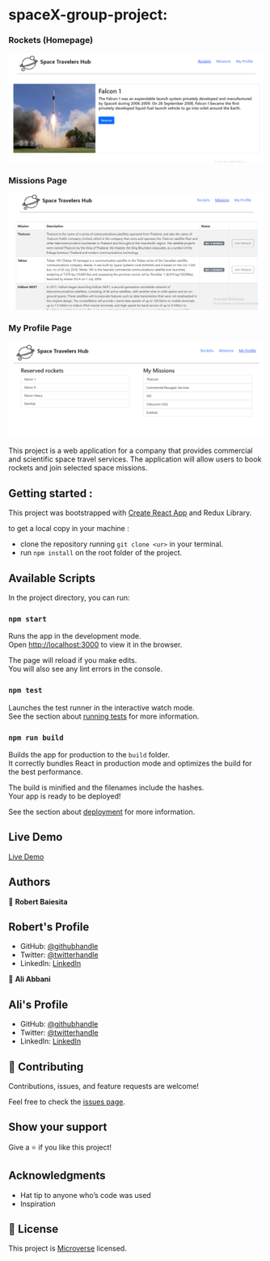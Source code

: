 # spaceX-group-project:

### Rockets (Homepage)
![screenshot](./src/images/Capture.PNG)

### Missions Page
![screenshot](./src/images/Capture1.PNG)

### My Profile Page
![screenshot](./src/images/Capture2.PNG)

This project is a web application for a company that provides commercial and scientific space travel services. The application will allow users to book rockets and join selected space missions. 

## Getting started :
This project was bootstrapped with [Create React App](https://github.com/facebook/create-react-app) and Redux Library.

to get a local copy in your machine :

- clone the repository running `git clone <ur>` in your terminal.
- run `npm install` on the root folder of the project.


## Available Scripts

In the project directory, you can run:

### `npm start`

Runs the app in the development mode.\
Open [http://localhost:3000](http://localhost:3000) to view it in the browser.

The page will reload if you make edits.\
You will also see any lint errors in the console.

### `npm test`

Launches the test runner in the interactive watch mode.\
See the section about [running tests](https://facebook.github.io/create-react-app/docs/running-tests) for more information.

### `npm run build`

Builds the app for production to the `build` folder.\
It correctly bundles React in production mode and optimizes the build for the best performance.

The build is minified and the filenames include the hashes.\
Your app is ready to be deployed!

See the section about [deployment](https://facebook.github.io/create-react-app/docs/deployment) for more information.

## Live Demo

[Live Demo]()

## Authors 

👤 **Robert Baiesita**

## Robert's Profile

- GitHub: [@githubhandle](https://github.com/ReshyResh)
- Twitter: [@twitterhandle](https://twitter.com/reshyresh)
- LinkedIn: [LinkedIn](https://www.linkedin.com/in/reshyresh/)

👤 **Ali Abbani**

## Ali's Profile

- GitHub: [@githubhandle](https://github.com/aliabbani)
- Twitter: [@twitterhandle](https://twitter.com/aliabbani)
- LinkedIn: [LinkedIn](https://www.linkedin.com/in/ali-abbani-8b6246150/)

## 🤝 Contributing

Contributions, issues, and feature requests are welcome!

Feel free to check the [issues page](https://github.com/aliabbani/spaceX-group-project/issues).

## Show your support

Give a ⭐️ if you like this project!

## Acknowledgments

- Hat tip to anyone who’s code was used
- Inspiration

## 📝 License

This project is [Microverse](https://www.microverse.org/) licensed.
